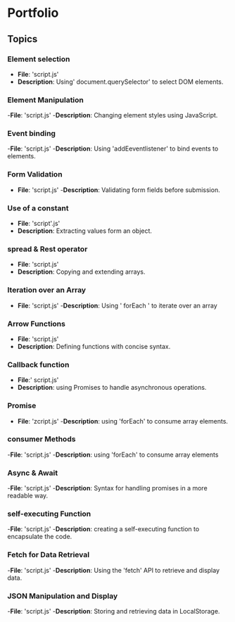 # Portfolio


## Topics

### Element selection
- **File**: 'script.js'
- **Description**: Using' document.querySelector' to select DOM elements.

### Element Manipulation
-**File**: 'script.js'
-**Description**: Changing element styles using JavaScript.

### Event binding
-**File**: 'script.js'
-**Description**: Using 'addEeventlistener' to bind events to elements.

### Form Validation
- **File**: 'script.js'
-**Description**: Validating form fields before submission.

### Use of a constant
- **File**: 'script'.js'
- **Description**: Extracting values form an object.

### spread & Rest operator
- **File**: 'script.js'
- **Description**: Copying and extending arrays.

### Iteration over an Array
- **File**: 'script.js'
-**Description**: Using ' forEach ' to iterate over an array

### Arrow Functions
- **File**: 'script.js'
- **Description**: Defining functions with concise syntax.

### Callback function
- **File**:' script.js'
- **Description**: using Promises to handle asynchronous operations.

### Promise
- **File**: 'zcript.js'
-**Description**: using 'forEach' to consume array elements.

### consumer Methods
-**File**: 'script.js'
-**Description**: using 'forEach' to consume array elements

### Async & Await
-**File**: 'script.js'
-**Description**: Syntax for handling promises in a more readable way.

### self-executing Function
-**File**: 'script.js'
-**Description**: creating a self-executing function to encapsulate the code.

### Fetch for Data Retrieval
-**File**: 'script.js'
-**Description**: Using the 'fetch' API to retrieve and display data.

### JSON Manipulation and Display
-**File**: 'script.js'
-**Description**: Storing and retrieving data in LocalStorage.